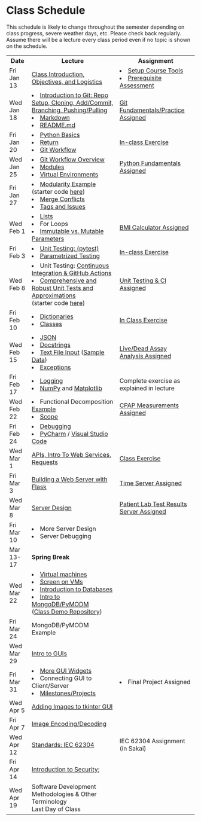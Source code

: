 # Class Schedule

This schedule is likely to change throughout the semester depending on class
progress, severe weather days, etc.  Please check back regularly.  Assume there 
will be a lecture every class period even if no topic is shown on the schedule.

<table>

<tr>
<th>Date</th>
<th>Lecture</th>
<th>Assignment</th>
</tr>

<tr>
<td>Fri Jan 13</td>
    <td><a href="Lectures/Intro_Lecture.md">Class Introduction, Objectives, and Logistics</a></td>
    <td>
      <li><a href="Assignments/01_tool_setup_git_intro.md">Setup Course Tools</a></li>
      <li><a href="Assignments/00_programming_assessment.md">Prerequisite Assessment</a></li>
</td>
</tr>

<tr>
<td>Wed Jan 18</td>
    <td>
      <li><a href="Lectures/intro_to_git.md">Introduction to Git:  Repo Setup, 
      Cloning, Add/Commit, Branching, Pushing/Pulling</a></li>     
      <li><a href="Resources/markdown.md">Markdown</a></li>
      <li><a href="Resources/Git/readme_files.md">README.md</a></li>
    </td>
    <td>
        <a href="Assignments/02_git_fundamentals_practice.md">Git Fundamentals/Practice Assigned</a>
    </td>  
</tr>

<tr>
<td>Fri Jan 20<br></td>
    <td>
        <li><a href="Lectures/python_basics.md">Python Basics</a></li>
        <li><a href="Lectures/return_keyword.md">Return</a></li> 
        <li><a href="Lectures/git_workflow.md">Git Workflow</a></li>
    </td>
    <td>
        <a href="Lectures/git_workflow.md#LDL-Branch">In-class Exercise</a>
    </td>
</tr>

<tr>
<td>Wed Jan 25</td>
    <td>
        <li><a href="Lectures/git_workflow_overview.md">Git Workflow Overview</a></li>
        <li><a href="Lectures/modules.md">Modules</a></li> 
        <li><a href="Lectures/virtual_environments.md">Virtual Environments</a></li> 
    </td>
    <td><a href="Assignments/PythonFundamentalAssignment.md">Python Fundamentals Assigned</a></td>
</tr>

<tr>
<td>Fri Jan 27</td> 
  <td> 
    <li><a href="Lectures/modularity_example.md">Modularity Example</a> (starter code <a href="https://github.com/dward2/modularity_example">here</a>)</li>
    <li><a href="Resources/Git/MergeConflicts.md">Merge Conflicts</a></li>
    <li><a href="Lectures/git_workflow_more.md">Tags and Issues</a></li>
  </td>
  <td></td>
</tr>

<tr>
<td>Wed Feb 1</td>
    <td>
        <li><a href="Lectures/lists.md">Lists</a></li>
        <li>For Loops</li>
        <li><a href="Lectures/parameters.md">Immutable vs. Mutable Parameters</a></li>
    </td>
    <td>
        <a href="Assignments/BMICalculatorAssignment.md">BMI Calculator Assigned</a>
</td>
</tr>

<tr>
<td>Fri Feb 3</td>
    <td>
        <li><a href="Lectures/unit_testing.md">Unit Testing: (pytest)</a></li>
        <li><a href="Lectures/robust_testing.md#testing-multiple-cases-using-parametrized-testing">Parametrized Testing</a></li>
    </td>
    <td><a href = "Lectures/unit_testing.md#exercise">In-class Exercise</a></td>
</tr>

<tr>
<td>Wed Feb 8</td>
    <td>
        <li>Unit Testing: <a href="Lectures/continuous_integration_github_actions.md">Continuous 
    Integration & GitHub Actions</a></li>
    <li><a href="Lectures/robust_testing.md">Comprehensive and Robust Unit Tests and Approximations</a></li>
    (starter code <a href="Lectures/unit_testing_code/weight_entry_starter_code.md">here</a>)
    </td>
    <td>
        <a href="Assignments/UnitTestingCIAssignment.md">Unit Testing & CI Assigned</a></td>
</tr>

<tr>
<td>Fri Feb 10</td>
    <td>
        <li><a href="Lectures/dictionaries.md">Dictionaries</a></li>
        <li><a href="Lectures/classes.md">Classes</a></li>
    </td>
    <td><a href="Lectures/dictionary_class_in_class_exercise.md">In Class Exercise</a></td>
</tr>

<tr>
<td>Wed Feb 15</td>
    <td>
        <li><a href="Lectures/json.md">JSON</a></li>
        <li><a href="Lectures/docstrings.md">Docstrings</a></li>
        <li><a href="Lectures/file_input.md">Text File Input</a> (<a href="Lectures/lecture_files/input_file_input_lecture.txt">Sample Data</a>)</li>
        <li><a href="Lectures/exceptions_active_lecture.md">Exceptions</a></li>
    </td>
    <td>
        <a href="Assignments/Live_Dead_Assay_Analysis">Live/Dead Assay Analysis Assigned</a>
    </td>
</tr>

<tr>
<td>Fri Feb 17</td>
    <td>
        <li><a href="Lectures/logging.md">Logging</a></li>
        <li><a href="Lectures/numpy.md">NumPy</a> and 
        <a href="Lectures/matplotlib.md">Matplotlib</a></li>
    </td>
    <td>Complete exercise as explained in lecture</td>
</tr>

<tr>
<td>Wed Feb 22</td>
    <td>
        <li>Functional Decomposition <a href="Lectures/functional_decomposition_example.md">Example</a></li> 
        <li><a href="Lectures/variable_scope.md">Scope</a></li>
    </td>
    <td>
        <a href="Assignments/CPAP Measurements">CPAP Measurements Assigned</a></td>
</tr>

<tr>
<td>Fri Feb  24</td>
    <td> 
        <!---<a href="Lectures/sphinx.md">Sphinx</a>--->
        <li><a href="Lectures/debugging.md">Debugging</a></li> 
        <li><a href="Resources/PyCharm">PyCharm</a> / <a href="Resources/visual_studio_code.md">Visual Studio Code</a></li>
    </td>
    <td></td>
</tr>

<tr>
<td>Wed Mar 1</td>
    <td> 
        <a href="Lectures/apis_webservices_requests.md">
        APIs, Intro To Web Services, Requests</a>
    </td>
    <td>
        <a href="Lectures/name_server_project.md">Class Exercise</a>
    </td>
</tr>

<tr>
<td>Fri Mar 3</td>
    <td>
        <a href="Lectures/flask_server_setup.md">
           Building a Web Server with Flask</a>
    </td>
    <td>
        <a href="Assignments/time_server_project.md">Time Server Assigned</a> 
    </td>
</tr>

<tr>
<td>Wed Mar 8</td>
<td>
    <a href="Lectures/server_code_design.md">Server Design</a>
</td>
<td>
    <a href="Assignments/patient_lab_test_results_server_assignment.md">Patient Lab Test Results Server Assigned</a> 
</td>

<tr>
<td>Fri Mar 10</td>
    <td>
        <li>More Server Design</li>
        <li>Server Debugging</li> 
</td>    
    <td></td>
</tr>

<tr>
<td>Mar 13-17</td>
<td><b>Spring Break</b></td>
<td></td>
</tr>

<tr>
<td>Wed Mar 22</td>
    <td>
        <li><a href="Resources/virtual_machines.md">Virtual machines</a></li>
        <li><a href="Resources/WebServices/screen.md">Screen on VMs</a></li>
        <li><a href="Lectures/databases.md">Introduction to Databases</a></li>
        <li><a href="Lectures/databases.md#mongodb">Intro to MongoDB/PyMODM</a></li>      
      (<a href="https://github.com/dward2/mongo_db_jupyter_example">Class Demo  
        Repository</a>)
    </td>
    <td></td>
</tr>

<tr>
<td>Fri Mar 24</td>
    <td>
      MongoDB/PyMODM Example
    </td>
    <td>
      <!---<a href="Lectures/database_class_work.md">In-Class Project</a>--->
    </td> 
</tr>

<tr>
<td>Wed Mar 29</td>
    <td><a href="Lectures/intro_to_gui.md">Intro to GUIs</a>
    </td>
    <td>
    </td>
</tr>

<tr>
<td>Fri Mar 31</td>
    <td>
        <li><a href="Lectures/intro_to_gui.md#widgets-of-interest">
            More GUI Widgets</a></li>    
        <li>Connecting GUI to Client/Server</li>
        <li><a href="Lectures/github_teams.md">Milestones/Projects</a></li>
    </td>
    <td>
      <li><!---<a href="Assignments/final_image_processor.md">--->Final Project Assigned<!---</a>---></li>
      <!---<li><a href="Lectures/github_teams.md#Final-Project-Planning">Planning for Final Project</a></li>--->
    </td>
</tr>

<tr>
<td>Wed Apr 5</td>
    <td>
        <a href="Resources/tkinter_images.md">Adding Images to tkinter GUI</a>
    </td>
    <td></td>
</tr>

<tr>
<td>Fri Apr 7</td>
    <td>
      <a href="Lectures/image_encoding_decoding.md">Image Encoding/Decoding</a>
    </td>
    <td>
      <!---<a href="Lectures/image_encoding_decoding.md#image-server-api-for-in-class-work">
        In-class Exercise</a>--->
    </td>
</tr>

<tr>
<td>Wed Apr 12</td>
    <td>
      <a href="Resources/standards.md">Standards: </a>
      <a href="https://en.wikipedia.org/wiki/IEC_62304">IEC 62304</a>
    </td>
    <td>
      IEC 62304 Assignment (in Sakai)
    </td>
</tr>

<tr>
<td>Fri Apr 14</td>
    <td>
      <a href="Lectures/intro_to_security.md">Introduction to Security</a>;
    </td>
    <td></td>
</tr>

<tr>
<td>Wed Apr 19</td>
    <td>
        Software Development Methodologies & Other Terminology
        <br>Last Day of Class
    </td>
    <td></td>
</tr>


<!--<a href="Lectures/testing_fixtures_and_other_testing.md">Unit Testing:  Testing Fixtures</a>-->
  

</table>
